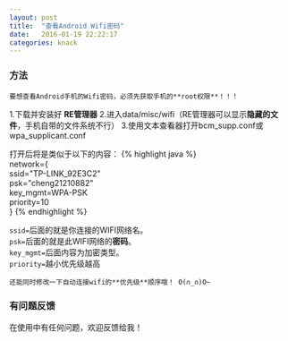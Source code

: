 ```yaml
---
layout: post
title:  "查看Android Wifi密码"
date:   2016-01-19 22:22:17
categories: knack
---
```



### 方法
	要想查看Android手机的Wifi密码，必须先获取手机的**root权限**！！！  

1.下载并安装好 **RE管理器**
2.进入data/misc/wifi（RE管理器可以显示**隐藏的文件**，手机自带的文件系统不行）
3.使用文本查看器打开bcm_supp.conf或wpa_supplicant.conf


打开后将是类似于以下的内容：
{% highlight java %}  
network={  
	ssid="TP-LINK_92E3C2"  
	psk="cheng21210882"  
	key_mgmt=WPA-PSK  
	priority=10  
} 
{% endhighlight %}

`ssid=`后面的就是你连接的WIFI网络名。  
`psk=`后面的就是此WIFI网络的**密码**。  
`key_mgmt=`后面内容为加密类型。  
`priority=`越小优先级越高  

	还能同时修改一下自动连接wifi的**优先级**顺序哦！ O(∩_∩)O~


### 有问题反馈
在使用中有任何问题，欢迎反馈给我！
